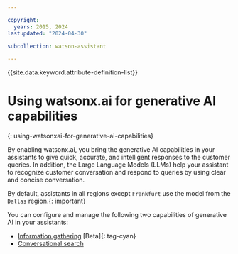 ```yaml
---

copyright:
  years: 2015, 2024
lastupdated: "2024-04-30"

subcollection: watson-assistant

---
```


{{site.data.keyword.attribute-definition-list}}

# Using watsonx.ai for generative AI capabilities
{: using-watsonxai-for-generative-ai-capabilities}

By enabling watsonx.ai, you bring the generative AI capabilities in your assistants to give quick, accurate, and intelligent responses to the customer queries. In addition, the Large Language Models (LLMs) help your assistant to recognize customer conversation and respond to queries by using clear and concise conversation. 

By default, assistants in all regions except `Frankfurt` use the model from the `Dallas` region.{: important}

You can configure and manage the following two capabilities of generative AI in your assistants:

- [Information gathering](/docs/watson-assistant?topic=watson-assistant-information-gathering) [Beta]{: tag-cyan}
- [Conversational search](/docs/watson-assistant?topic=watson-assistant-conversational-search)





